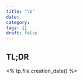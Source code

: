 ```yaml
---
title: "\b"
date: 
category: 
tags: []
draft: false
---
```

## TL;DR

<% tp.file.creation_date() %>
